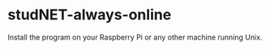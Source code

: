# studNET-always-online
Install the program on your Raspberry Pi or any other machine running Unix.
